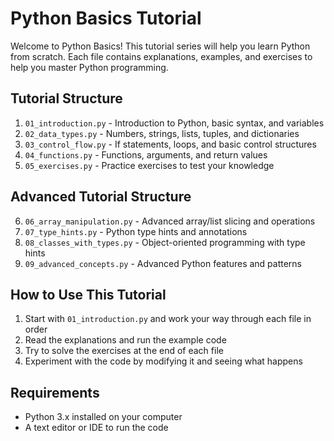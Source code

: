 # Python Basics Tutorial

Welcome to Python Basics! This tutorial series will help you learn Python from scratch. Each file contains explanations, examples, and exercises to help you master Python programming.

## Tutorial Structure

1. `01_introduction.py` - Introduction to Python, basic syntax, and variables
2. `02_data_types.py` - Numbers, strings, lists, tuples, and dictionaries
3. `03_control_flow.py` - If statements, loops, and basic control structures
4. `04_functions.py` - Functions, arguments, and return values
5. `05_exercises.py` - Practice exercises to test your knowledge

## Advanced Tutorial Structure

6. `06_array_manipulation.py` - Advanced array/list slicing and operations
7. `07_type_hints.py` - Python type hints and annotations
8. `08_classes_with_types.py` - Object-oriented programming with type hints
9. `09_advanced_concepts.py` - Advanced Python features and patterns

## How to Use This Tutorial

1. Start with `01_introduction.py` and work your way through each file in order
2. Read the explanations and run the example code
3. Try to solve the exercises at the end of each file
4. Experiment with the code by modifying it and seeing what happens

## Requirements
- Python 3.x installed on your computer
- A text editor or IDE to run the code
